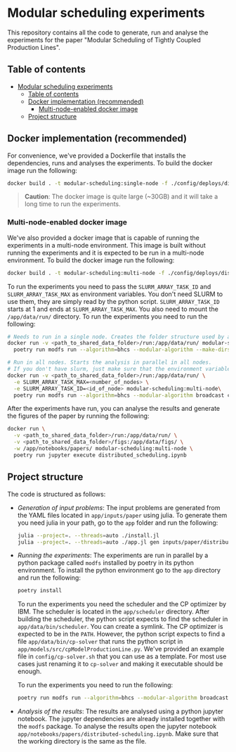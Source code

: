 # Modular scheduling experiments

This repository contains all the code to generate, run and analyse the experiments for the paper
"Modular Scheduling of Tightly Coupled Production Lines". 

## Table of contents

- [Modular scheduling experiments](#modular-scheduling-experiments)
  - [Table of contents](#table-of-contents)
  - [Docker implementation (recommended)](#docker-implementation-recommended)
    - [Multi-node-enabled docker image](#multi-node-enabled-docker-image)
  - [Project structure](#project-structure)


## Docker implementation (recommended)

For convenience, we've provided a Dockerfile that installs the dependencies, runs and analyses the
experiments. To build the docker image run the following:

```bash
docker build . -t modular-scheduling:single-node -f ./config/deploys/distributed-scheduling/single-node.Dockerfile
```

> **Caution**: The docker image is quite large (~30GB) and it will take a long time to run the
> experiments.

### Multi-node-enabled docker image

We've also provided a docker image that is capable of running the experiments in a multi-node
environment. This image is built without running the experiments and it is expected to be run in a
multi-node environment. To build the docker image run the following:

```bash
docker build . -t modular-scheduling:multi-node -f ./config/deploys/distributed-scheduling/multi-node.Dockerfile
```

To run the experiments you need to pass the `SLURM_ARRAY_TASK_ID` and `SLURM_ARRAY_TASK_MAX` as
environment variables. You don't need SLURM to use them, they are simply read by the python script. `SLURM_ARRAY_TASK_ID` starts at 1 and ends at `SLURM_ARRAY_TASK_MAX`. You also need to mount the `/app/data/run/` directory. To run the experiments
you need to run the following:

```bash
# Needs to run in a single node. Creates the folder structure used by all nodes
docker run -v <path_to_shared_data_folder>/run:/app/data/run/ modular-scheduling:multi-node \
  poetry run modfs run --algorithm=bhcs --modular-algorithm --make-dirs-only broadcast cocktail constraint

# Run in all nodes. Starts the analysis in parallel in all nodes. 
# If you don't have slurm, just make sure that the environment variables are set correctly.
docker run -v <path_to_shared_data_folder>/run:/app/data/run/ \
  -e SLURM_ARRAY_TASK_MAX=<number_of_nodes> \
  -e SLURM_ARRAY_TASK_ID=<id_of_node> modular-scheduling:multi-node\
  poetry run modfs run --algorithm=bhcs --modular-algorithm broadcast cocktail constraint
```

After the experiments have run, you can analyse the results and generate the figures of the paper
by running the following:

```bash
docker run \
  -v <path_to_shared_data_folder>/run:/app/data/run/ \
  -v <path_to_shared_data_folder>/figs:/app/data/figs/ \
  -w /app/notebooks/papers/ modular-scheduling:multi-node \
  poetry run jupyter execute distributed_scheduling.ipynb
```

## Project structure

The code is structured as follows:

- *Generation of input problems*: The input problems are generated from the YAML files located in
  `app/inputs/paper` using julia. To generate them you need julia in your path, go to the `app` folder and run the 
  following:

  ```bash
  julia --project=. --threads=auto ./install.jl
  julia --project=. --threads=auto ./app.jl gen inputs/paper/distributed-scheduling
  ```
- *Running the experiments*: The experiments are run in parallel by a python package called `modfs`
  installed by poetry in its python environment. To install the python environment go to the 
  `app` directory and run the following:

  ```bash
  poetry install
  ```

  To run the experiments you need the scheduler and the CP optimizer by IBM. The scheduler is 
  located in the `app/scheduler` directory. After building the scheduler, the python script expects
  to find the scheduler in `app/data/bin/scheduler`. You can create a symlink. The CP optimizer is
  expected to be in the `PATH`. However, the python script expects to find a file 
  `app/data/bin/cp-solver` that runs the python script in `app/models/src/cpModelProductionLine.py`.
  We've provided an example file in `config/cp-solver.sh` that you can use as a template. For
  most use cases just renaming it to `cp-solver` and making it executable should be enough.
  
  To run the experiments you need to run the following:

  ```bash
  poetry run modfs run --algorithm=bhcs --modular-algorithm broadcast cocktail constraint
  ```
- *Analysis of the results*: The results are analysed using a python jupyter notebook. The 
  jupyter dependencies are already installed together with the `modfs` package. To analyse the 
  results open the jupyter notebook `app/notebooks/papers/distributed-scheduling.ipynb`. Make sure
  that the working directory is the same as the file.


